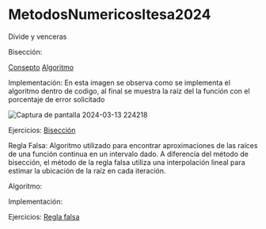 # MetodosNumericosItesa2024
Divide y venceras

Bisección:

  [Consepto](https://github.com/Eltonvamosporla14/MetodosNumericosItesa2024/blob/4b020dea846b391148aa3d125db6a010b6605c2b/Bisecci%C3%B3n/Definici%C3%B3nBisecci%C3%B3n)
  [Algoritmo](https://github.com/Eltonvamosporla14/MetodosNumericosItesa2024/blob/d743dae8cf7c34ec3d096ed276c8b71c0565963b/Bisecci%C3%B3n/Algoritmo)

Implementación:
En esta imagen se observa como se implementa el algoritmo dentro de codigo, al final se muestra la raíz del la función con el porcentaje de error solicitado

![Captura de pantalla 2024-03-13 224218](https://github.com/Eltonvamosporla14/MetodosNumericosItesa2024/assets/147437882/e4519e6d-6b99-4e86-98b7-af4e603953f7)


Ejercicios:
[Bisección](https://github.com/Eltonvamosporla14/MetodosNumericosItesa2024/tree/e0196942b542ec0170f484e03f8e6c0d38e2ac16/Bisecci%C3%B3n)


Regla Falsa: Algoritmo utilizado para encontrar aproximaciones de las raíces de una función continua en un intervalo dado. A diferencia del método de bisección, el método de la regla falsa utiliza una interpolación lineal para estimar la ubicación de la raíz en cada iteración.

Algoritmo: 

Implementación:

Ejercicios:
[Regla falsa](https://github.com/Eltonvamosporla14/MetodosNumericosItesa2024/tree/234cfec0010d41e1bb42da198a1af5e5eb7f7879/Regla%20falsa)

